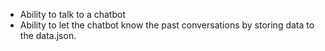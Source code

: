 * Ability to talk to a chatbot
* Ability to let the chatbot know the past conversations by storing data to the data.json. 
